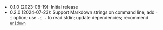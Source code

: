 * 0.1.0 (2023-08-19): Initial release
* 0.2.0 (2024-07-23): Support Markdown strings on command line; add `-i` option; use `-i -` to read
  stdin; update dependencies; recommend [`unidown`]

[`unidown`]: https://crates.io/crates/unidown

